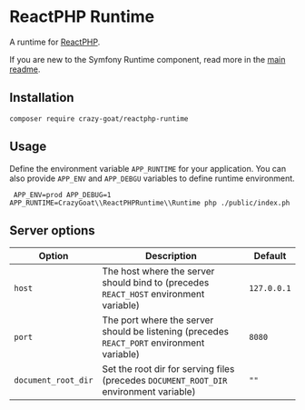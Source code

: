 # ReactPHP Runtime

A runtime for [ReactPHP](https://reactphp.org/).

If you are new to the Symfony Runtime component, read more in the [main readme](https://github.com/php-runtime/runtime).

## Installation

```
composer require crazy-goat/reactphp-runtime
```

## Usage

Define the environment variable `APP_RUNTIME` for your application. You can also provide
`APP_ENV` and `APP_DEBGU` variables to define runtime environment.

```
 APP_ENV=prod APP_DEBUG=1 APP_RUNTIME=CrazyGoat\\ReactPHPRuntime\\Runtime php ./public/index.ph
```

## Server options

| Option    | Description                                                                                | Default |
|-----------|--------------------------------------------------------------------------------------------|---------|
| `host`    | The host where the server should bind to (precedes `REACT_HOST` environment variable)      | `127.0.0.1` |
| `port`    | The port where the server should be listening (precedes `REACT_PORT` environment variable) | `8080`  |
| `document_root_dir` | Set the root dir for serving files (precedes `DOCUMENT_ROOT_DIR` environment variable)            | `""`      |

